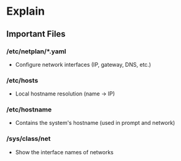 # Explain

## Important Files

### /etc/netplan/*.yaml

- Configure network interfaces (IP, gateway, DNS, etc.)

### /etc/hosts

- Local hostname resolution (name → IP)

### /etc/hostname

- Contains the system's hostname (used in prompt and network)

### /sys/class/net

- Show the interface names of networks